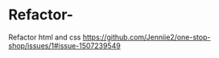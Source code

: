 # Refactor-
Refactor html and css 
https://github.com/Jenniie2/one-stop-shop/issues/1#issue-1507239549
